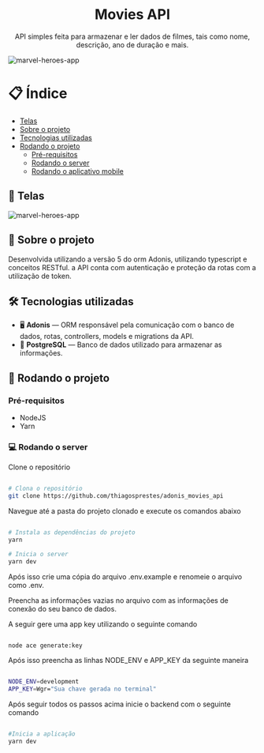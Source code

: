 <h1 align="center">
Movies API
</h1>

<p align="center">API simples feita para armazenar e ler dados de filmes, tais como nome, descrição, ano de duração e mais.</p>

<div>
  <img src="cover.png" alt="marvel-heroes-app">
</div>

# 📋 Índice

- [Telas](#-Telas)
- [Sobre o projeto](#-Sobre-o-projeto)
- [Tecnologias utilizadas](#-Tecnologias-utilizadas)
- [Rodando o projeto](#-Rodando-o-projeto)
  - [Pré-requisitos](#-Pré-requisitos)
  - [Rodando o server](#-Rodando-o-server)
  - [Rodando o aplicativo mobile](#-Rodando-o-aplicativo-mobile)

## 🎨 Telas

<img src="marvel-heroes-app.gif" alt="marvel-heroes-app">

## 📃 Sobre o projeto

Desenvolvida utilizando a versão 5 do orm Adonis, utilizando typescript e conceitos RESTful. a API conta com autenticação e proteção da rotas com a utilização de token.

## 🛠 Tecnologias utilizadas

- 🖥 **Adonis** — ORM responsável pela comunicação com o banco de dados, rotas, controllers, models e migrations da API.
- 🎲 **PostgreSQL** — Banco de dados utilizado para armazenar as informações.

## 🚀 Rodando o projeto

### Pré-requisitos

- NodeJS
- Yarn

### 💻 Rodando o server

Clone o repositório

```bash

# Clona o repositório
git clone https://github.com/thiagosprestes/adonis_movies_api

```

Navegue até a pasta do projeto clonado e execute os comandos abaixo

```bash

# Instala as dependências do projeto
yarn

# Inicia o server
yarn dev

```

Após isso crie uma cópia do arquivo .env.example e renomeie o arquivo como .env.

Preencha as informações vazias no arquivo com as informações de conexão do seu banco de dados.

A seguir gere uma app key utilizando o seguinte comando

```bash

node ace generate:key

```

Após isso preencha as linhas NODE_ENV e APP_KEY da seguinte maneira

```bash

NODE_ENV=development
APP_KEY=Wgr="Sua chave gerada no terminal"

```

Após seguir todos os passos acima inicie o backend com o seguinte comando

```bash

#Inicia a aplicação
yarn dev

```
